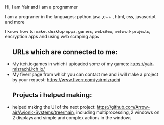 <p>Hi, I am Yair and i am a programmer</p>

<p>I am a programer in the languages: python,java ,c++ , html, css, javascript and more</p>
<p>I know how to make: desktop apps, games, websites, network projects, encryption apps and using web scraping apps</p>

<ul>
  <h2>URLs which are connected to me:</h2>
  <li>My itch.io games in which i uploaded some of my games: <a href="https://yair-mizrachi.itch.io/">https://yair-mizrachi.itch.io/</a></li>
  <li>My fiverr page from which you can contact me and i will make a project by your request: <a href="https://www.fiverr.com/yairmizrachi">https://www.fiverr.com/yairmizrachi</a></li>
</ul>

<ul>
  <h2>Projects i helped making:</h2>
  <li>helped making the UI of the next project: <a href="https://github.com/Arrow-air/Avionic-Systems/tree/main">https://github.com/Arrow-air/Avionic-Systems/tree/main</a>, including multiprocessing, 2 windows on 2 displays and simple and complex actions in the windows</li>
</ul>
